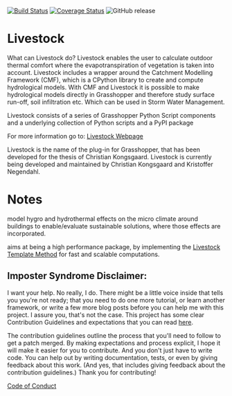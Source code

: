 [![Build Status](https://travis-ci.org/livestock3d/livestock.svg?branch=master)](https://travis-ci.org/livestock3d/livestock)
[![Coverage Status](https://coveralls.io/repos/github/livestock3d/livestock/badge.svg?branch=master)](https://coveralls.io/github/livestock3d/livestock?branch=master)
![GitHub release](https://img.shields.io/github/release/qubyte/rubidium.svg)

# Livestock

What can Livestock do? Livestock enables the user to calculate outdoor thermal 
comfort where the evapotranspiration of vegetation is taken into account. 
Livestock includes a wrapper around the Catchment Modelling Framework (CMF), 
which is a CPython library to create and compute hydrological models. 
With CMF and Livestock it is possible to make hydrological models directly in 
Grasshopper and therefore study surface run-off, soil infiltration etc. 
Which can be used in Storm Water Management.

Livestock consists of a series of Grasshopper Python Script components and a 
underlying collection of Python scripts and a PyPI package

For more information go to: [Livestock Webpage](https://ocni-dtu.github.io/pages/LIVESTOCK.html)

Livestock is the name of the plug-in for Grasshopper, that has been developed 
for the thesis of Christian Kongsgaard. Livestock is currently being developed
and maintained by Christian Kongsgaard and Kristoffer Negendahl.


# Notes
model hygro and hydrothermal effects on the micro climate around buildings to enable/evaluate sustainable solutions, 
where those effects are incorporated.

aims at being a high performance package, by implementing the [Livestock Template Method](https://ocni-dtu.github.io/how-is-it-working.html) 
for fast and scalable computations.

## Imposter Syndrome Disclaimer: 
I want your help. No really, I do.
There might be a little voice inside that tells you you're not ready; that you need to do one more tutorial, or learn 
another framework, or write a few more blog posts before you can help me with this project.
I assure you, that's not the case.
This project has some clear Contribution Guidelines and expectations that you can read [here](.github/CONTRIBUTING.md).

The contribution guidelines outline the process that you'll need to follow to get a patch merged. By making expectations 
and process explicit, I hope it will make it easier for you to contribute.
And you don't just have to write code. You can help out by writing documentation, tests, or even by giving feedback 
about this work. (And yes, that includes giving feedback about the contribution guidelines.)
Thank you for contributing!

[Code of Conduct](.github/CODE_OF_CONDUCT.md)